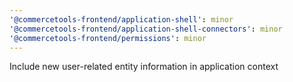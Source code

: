```yaml
---
'@commercetools-frontend/application-shell': minor
'@commercetools-frontend/application-shell-connectors': minor
'@commercetools-frontend/permissions': minor
---
```


Include new user-related entity information in application context

